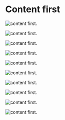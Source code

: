 # Content first

![content first. 
](03-content-first1.png)

![content first. 
](03-content-first2.png)

![content first. 
](03-content-first3.png)

![content first. 
](03-content-first4.png)

![content first. 
](03-content-first5.png)

![content first. 
](03-content-first6.png)

![content first. 
](03-content-first7.png)

![content first. 
](03-content-first8.png)

![content first. 
](03-content-first9.png)

![content first. 
](03-content-first10.png)
